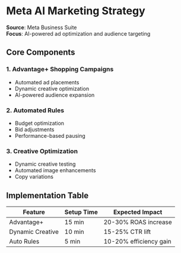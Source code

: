 # Meta AI Marketing Strategy

**Source**: Meta Business Suite  
**Focus**: AI-powered ad optimization and audience targeting

## Core Components

### 1. Advantage+ Shopping Campaigns
- Automated ad placements
- Dynamic creative optimization
- AI-powered audience expansion

### 2. Automated Rules
- Budget optimization
- Bid adjustments
- Performance-based pausing

### 3. Creative Optimization
- Dynamic creative testing
- Automated image enhancements
- Copy variations

## Implementation Table

| Feature | Setup Time | Expected Impact |
|---------|------------|-----------------|
| Advantage+ | 15 min | 20-30% ROAS increase |
| Dynamic Creative | 10 min | 15-25% CTR lift |
| Auto Rules | 5 min | 10-20% efficiency gain |
